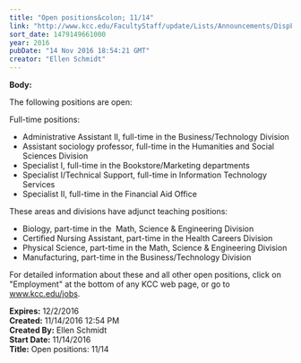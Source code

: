 ```yaml
---
title: "Open positions&colon; 11/14"
link: "http://www.kcc.edu/FacultyStaff/update/Lists/Announcements/DispForm.aspx?ID=2326"
sort_date: 1479149661000
year: 2016
pubDate: "14 Nov 2016 18:54:21 GMT"
creator: "Ellen Schmidt"
---
```


<div><b>Body:</b> <div class="ExternalClass3D3FAD1C2389415D959A8220793284A4"><p>​The following positions are open:</p>
<p>Full-time positions:</p>
<ul><li>Administrative Assistant II, full-time in the Business/Technology Division</li>
<li>Assistant sociology professor, full-time in the Humanities and Social Sciences Division</li>
<li>Specialist I, full-time in the Bookstore/Marketing departments</li>
<li>Specialist I/Technical Support, full-time in Information Technology Services</li>
<li>Specialist II, full-time in the Financial Aid Office</li></ul>
<p>These areas and divisions have adjunct teaching positions: </p>
<ul><li>Biology, part-time in the  Math, Science &amp; Engineering Division</li>
<li>Certified Nursing Assistant, part-time in the Health Careers Division</li>
<li>Physical Science, part-time in the Math, Science &amp; Engineering Division</li>
<li>Manufacturing, part-time in the Business/Technology Division</li></ul>
<p>For detailed information about these and all other open positions, click on &quot;Employment&quot; at the bottom of any KCC web page, or go to <a href="/jobs">www.kcc.edu/jobs</a>. </p></div></div>
<div><b>Expires:</b> 12/2/2016</div>
<div><b>Created:</b> 11/14/2016 12:54 PM</div>
<div><b>Created By:</b> Ellen Schmidt</div>
<div><b>Start Date:</b> 11/14/2016</div>
<div><b>Title:</b> Open positions: 11/14</div>
